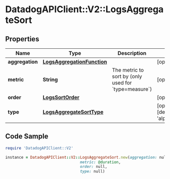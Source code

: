 # DatadogAPIClient::V2::LogsAggregateSort

## Properties

Name | Type | Description | Notes
------------ | ------------- | ------------- | -------------
**aggregation** | [**LogsAggregationFunction**](LogsAggregationFunction.md) |  | [optional] 
**metric** | **String** | The metric to sort by (only used for &#x60;type&#x3D;measure&#x60;) | [optional] 
**order** | [**LogsSortOrder**](LogsSortOrder.md) |  | [optional] 
**type** | [**LogsAggregateSortType**](LogsAggregateSortType.md) |  | [optional] [default to &#39;alphabetical&#39;]

## Code Sample

```ruby
require 'DatadogAPIClient::V2'

instance = DatadogAPIClient::V2::LogsAggregateSort.new(aggregation: null,
                                 metric: @duration,
                                 order: null,
                                 type: null)
```


